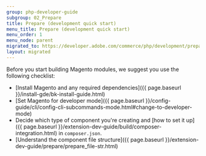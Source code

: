 ```yaml
---
group: php-developer-guide
subgroup: 02_Prepare
title: Prepare (development quick start)
menu_title: Prepare (development quick start)
menu_order: 1
menu_node: parent
migrated_to: https://developer.adobe.com/commerce/php/development/prepare/
layout: migrated
---
```


Before you start building Magento modules, we suggest you use the following checklist:

*  [Install Magento and any required dependencies]({{ page.baseurl }}/install-gde/bk-install-guide.html)
*  [Set Magento for developer mode]({{ page.baseurl }}/config-guide/cli/config-cli-subcommands-mode.html#change-to-developer-mode)
*  Decide which type of component you're creating and [how to set it up]({{ page.baseurl }}/extension-dev-guide/build/composer-integration.html) in `composer.json`.
*  [Understand the component file structure]({{ page.baseurl }}/extension-dev-guide/prepare/prepare_file-str.html)
